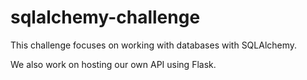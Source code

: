 # sqlalchemy-challenge

This challenge focuses on working with databases with SQLAlchemy.

We also work on hosting our own API using Flask.